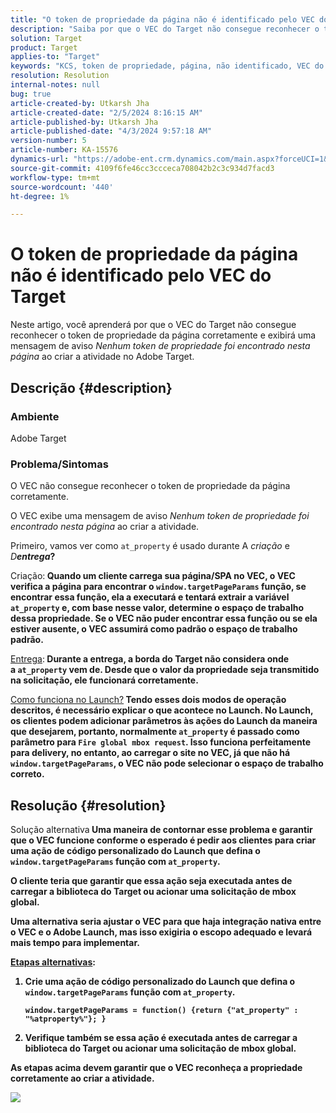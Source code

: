 ```yaml
---
title: "O token de propriedade da página não é identificado pelo VEC do Target"
description: "Saiba por que o VEC do Target não consegue reconhecer o token de propriedade da página corretamente no Adobe Target."
solution: Target
product: Target
applies-to: "Target"
keywords: "KCS, token de propriedade, página, não identificado, VEC do Target, Adobe Target, at_property, window.targetPageParams function"
resolution: Resolution
internal-notes: null
bug: true
article-created-by: Utkarsh Jha
article-created-date: "2/5/2024 8:16:15 AM"
article-published-by: Utkarsh Jha
article-published-date: "4/3/2024 9:57:18 AM"
version-number: 5
article-number: KA-15576
dynamics-url: "https://adobe-ent.crm.dynamics.com/main.aspx?forceUCI=1&pagetype=entityrecord&etn=knowledgearticle&id=793c2ad0-fec3-ee11-9079-6045bd006a22"
source-git-commit: 4109f6fe46cc3ccceca708042b2c3c934d7facd3
workflow-type: tm+mt
source-wordcount: '440'
ht-degree: 1%

---
```


# O token de propriedade da página não é identificado pelo VEC do Target


Neste artigo, você aprenderá por que o VEC do Target não consegue reconhecer o token de propriedade da página corretamente e exibirá uma mensagem de aviso *Nenhum token de propriedade foi encontrado nesta página* ao criar a atividade no Adobe Target.

## Descrição {#description}


### Ambiente

Adobe Target



### Problema/Sintomas

O VEC não consegue reconhecer o token de propriedade da página corretamente.

O VEC exibe uma mensagem de aviso *Nenhum token de propriedade foi encontrado nesta página* ao criar a atividade.

Primeiro, vamos ver como `at_property` é usado durante A *criação* e *D<b>entrega*?

</b>Criação:<b>
Quando um cliente carrega sua página/SPA no VEC, o VEC verifica a página para encontrar o `window.targetPageParams` função, se encontrar essa função, ela a executará e tentará extrair a variável `at_property` e, com base nesse valor, determine o espaço de trabalho dessa propriedade. Se o VEC não puder encontrar essa função ou se ela estiver ausente, o VEC assumirá como padrão o espaço de trabalho padrão.

</b><u>Entrega</u>:<b>
Durante a entrega, a borda do Target não considera onde a `at_property` vem de. Desde que o valor da propriedade seja transmitido na solicitação, ele funcionará corretamente.

</b><u>Como funciona no Launch?</u><b>
Tendo esses dois modos de operação descritos, é necessário explicar o que acontece no Launch.
No Launch, os clientes podem adicionar parâmetros às ações do Launch da maneira que desejarem, portanto, normalmente `at_property` é passado como parâmetro para `Fire global mbox request`.
Isso funciona perfeitamente para delivery, no entanto, ao carregar o site no VEC, já que não há `window.targetPageParams`, o VEC não pode selecionar o espaço de trabalho correto.


## Resolução {#resolution}


</b>Solução alternativa<b>
Uma maneira de contornar esse problema e garantir que o VEC funcione conforme o esperado é pedir aos clientes para criar uma ação de código personalizado do Launch que defina o `window.targetPageParams` função com `at_property`.

O cliente teria que garantir que essa ação seja executada antes de carregar a biblioteca do Target ou acionar uma solicitação de mbox global.

Uma alternativa seria ajustar o VEC para que haja integração nativa entre o VEC e o Adobe Launch, mas isso exigiria o escopo adequado e levará mais tempo para implementar.

<u>Etapas alternativas</u>:

1. Crie uma ação de código personalizado do Launch que defina o `window.targetPageParams` função com `at_property`.<br>

   ```
   window.targetPageParams = function() {return {"at_property" : "%atproperty%"}; }
   ```


2. Verifique também se essa ação é executada antes de carregar a biblioteca do Target ou acionar uma solicitação de mbox global.


As etapas acima devem garantir que o VEC reconheça a propriedade corretamente ao criar a atividade.

![](http://omniture.custhelp.com/ci/inlineImage/get/3018176/a5a902ecd7ac849bb5bf0fa7e22e14e7)
